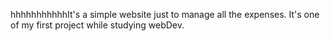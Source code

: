 hhhhhhhhhhhIt's a simple website just to manage all the expenses. It's one of my first project while studying webDev.
